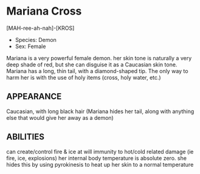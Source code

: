 # Mariana Cross

[MAH-ree-ah-nah]-[KROS]

- Species: Demon
- Sex: Female

Mariana is a very powerful female demon. her skin tone is naturally a very deep shade of red, but she can disguise it as a Caucasian skin tone. Mariana has a long, thin tail, with a diamond-shaped tip. The only way to harm her is with the use of holy items (cross, holy water, etc.)

## APPEARANCE
Caucasian, with long black hair
(Mariana hides her tail, along with anything else that would give her away as a demon)

## ABILITIES
can create/control fire & ice at will
immunity to hot/cold related damage
(ie fire, ice, explosions)
her internal body temperature is absolute zero. she hides this by using pyrokinesis to heat up her skin to a normal temperature